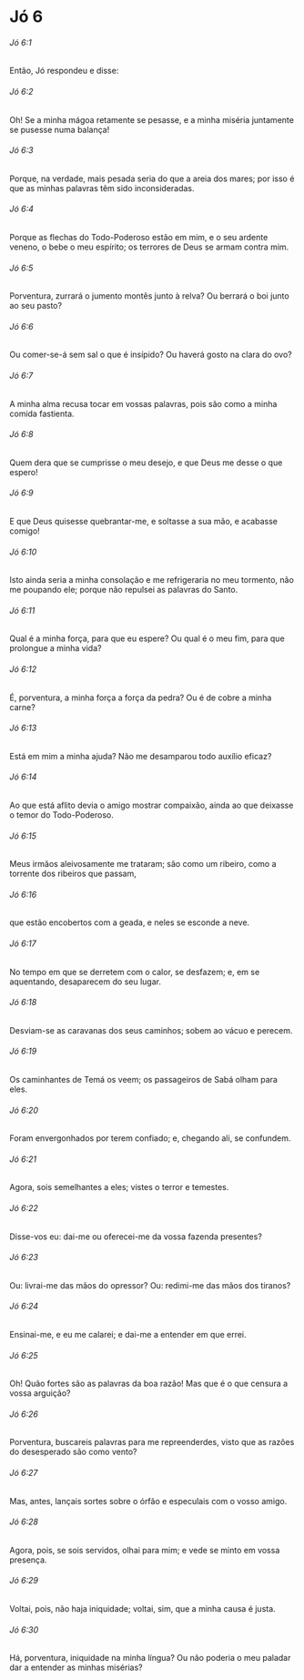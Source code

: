 # Jó 6

###### Jó 6:1

Então, Jó respondeu e disse:

###### Jó 6:2

Oh! Se a minha mágoa retamente se pesasse, e a minha miséria juntamente se pusesse numa balança!

###### Jó 6:3

Porque, na verdade, mais pesada seria do que a areia dos mares; por isso é que as minhas palavras têm sido inconsideradas.

###### Jó 6:4

Porque as flechas do Todo-Poderoso estão em mim, e o seu ardente veneno, o bebe o meu espírito; os terrores de Deus se armam contra mim.

###### Jó 6:5

Porventura, zurrará o jumento montês junto à relva? Ou berrará o boi junto ao seu pasto?

###### Jó 6:6

Ou comer-se-á sem sal o que é insípido? Ou haverá gosto na clara do ovo?

###### Jó 6:7

A minha alma recusa tocar em vossas palavras, pois são como a minha comida fastienta.

###### Jó 6:8

Quem dera que se cumprisse o meu desejo, e que Deus me desse o que espero!

###### Jó 6:9

E que Deus quisesse quebrantar-me, e soltasse a sua mão, e acabasse comigo!

###### Jó 6:10

Isto ainda seria a minha consolação e me refrigeraria no meu tormento, não me poupando ele; porque não repulsei as palavras do Santo.

###### Jó 6:11

Qual é a minha força, para que eu espere? Ou qual é o meu fim, para que prolongue a minha vida?

###### Jó 6:12

É, porventura, a minha força a força da pedra? Ou é de cobre a minha carne?

###### Jó 6:13

Está em mim a minha ajuda? Não me desamparou todo auxílio eficaz?

###### Jó 6:14

Ao que está aflito devia o amigo mostrar compaixão, ainda ao que deixasse o temor do Todo-Poderoso.

###### Jó 6:15

Meus irmãos aleivosamente me trataram; são como um ribeiro, como a torrente dos ribeiros que passam,

###### Jó 6:16

que estão encobertos com a geada, e neles se esconde a neve.

###### Jó 6:17

No tempo em que se derretem com o calor, se desfazem; e, em se aquentando, desaparecem do seu lugar.

###### Jó 6:18

Desviam-se as caravanas dos seus caminhos; sobem ao vácuo e perecem.

###### Jó 6:19

Os caminhantes de Temá os veem; os passageiros de Sabá olham para eles.

###### Jó 6:20

Foram envergonhados por terem confiado; e, chegando ali, se confundem.

###### Jó 6:21

Agora, sois semelhantes a eles; vistes o terror e temestes.

###### Jó 6:22

Disse-vos eu: dai-me ou oferecei-me da vossa fazenda presentes?

###### Jó 6:23

Ou: livrai-me das mãos do opressor? Ou: redimi-me das mãos dos tiranos?

###### Jó 6:24

Ensinai-me, e eu me calarei; e dai-me a entender em que errei.

###### Jó 6:25

Oh! Quão fortes são as palavras da boa razão! Mas que é o que censura a vossa arguição?

###### Jó 6:26

Porventura, buscareis palavras para me repreenderdes, visto que as razões do desesperado são como vento?

###### Jó 6:27

Mas, antes, lançais sortes sobre o órfão e especulais com o vosso amigo.

###### Jó 6:28

Agora, pois, se sois servidos, olhai para mim; e vede se minto em vossa presença.

###### Jó 6:29

Voltai, pois, não haja iniquidade; voltai, sim, que a minha causa é justa.

###### Jó 6:30

Há, porventura, iniquidade na minha língua? Ou não poderia o meu paladar dar a entender as minhas misérias?

